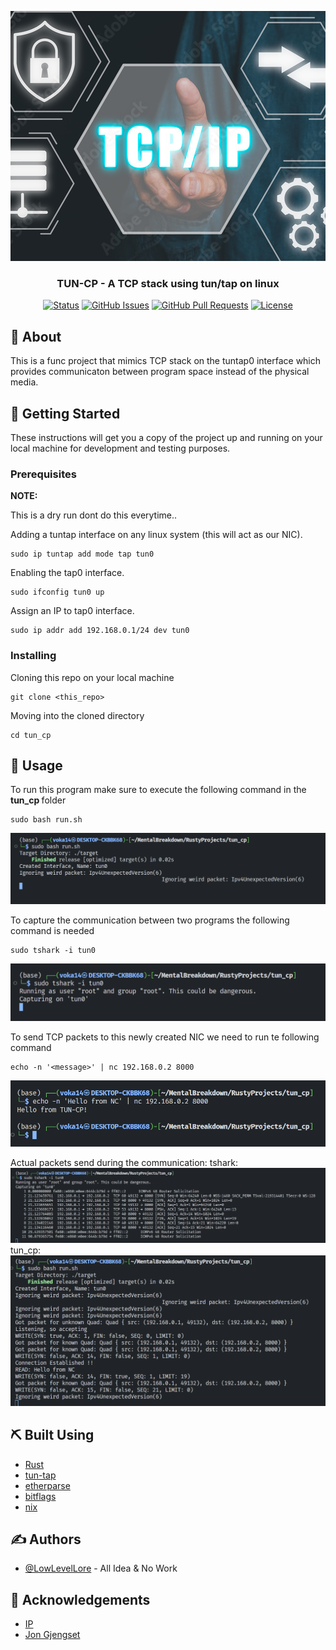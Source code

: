 <p align="center">
  <a href="" rel="noopener">
 <img width=2000px height=400px src="./readme_images/tcp.jpg" style="object-fit: none; /* Do not scale the image */
  object-position: center; " alt="Project logo"></a>
</p>

<h3 align="center">TUN-CP - A TCP stack using tun/tap on linux</h3>

<div align="center">

[![Status](https://img.shields.io/badge/status-active-success.svg)]()
[![GitHub Issues](https://img.shields.io/github/issues/kylelobo/The-Documentation-Compendium.svg)]()
[![GitHub Pull Requests](https://img.shields.io/github/issues-pr/kylelobo/The-Documentation-Compendium.svg)]()
[![License](https://img.shields.io/badge/license-MIT-blue.svg)](/LICENSE)

</div>



## 🧐 About <a name = "about"></a>

This is a func project that mimics TCP stack on the tuntap0 interface which provides communicaton between program space instead of the physical media.

## 🏁 Getting Started <a name = "getting_started"></a>

These instructions will get you a copy of the project up and running on your local machine for development and testing purposes.

### Prerequisites

<b>NOTE:</b> <p>This is a dry run dont do this everytime..</p>

Adding a tuntap interface on any linux system (this will act as our NIC).
```
sudo ip tuntap add mode tap tun0
```

Enabling the tap0 interface.
```
sudo ifconfig tun0 up
```

Assign an IP to tap0 interface.
```
sudo ip addr add 192.168.0.1/24 dev tun0
```

<!-- sudo ip link set up dev tap0 -->

### Installing

Cloning this repo on your local machine

```
git clone <this_repo>
```

Moving into the cloned directory

```
cd tun_cp
```


## 🎈 Usage <a name="usage"></a>

To run this program make sure to execute the following command in the <b> tun_cp
</b> folder
```
sudo bash run.sh
```
![alt text](./readme_images/image.png)

To capture the communication between two programs the following command is needed
```
sudo tshark -i tun0
```
![alt text](./readme_images/image-1.png)

To send TCP packets to this newly created NIC we need to run te following command
```
echo -n '<message>' | nc 192.168.0.2 8000
```
![alt text](./readme_images/image-2.png)

Actual packets send during the communication:
tshark:
![alt text](./readme_images/image-4.png)
tun_cp:
![alt text](./readme_images/image-3.png)


## ⛏️ Built Using <a name = "built_using"></a>

- [Rust](https://www.rust-lang.org/)
- [tun-tap](https://docs.rs/tun-tap/latest/tun_tap/)
- [etherparse](https://docs.rs/etherparse/latest/etherparse/)
- [bitflags](https://docs.rs/bitflags/latest/bitflags/)
- [nix](https://crates.io/crates/nix/dependencies)

## ✍️ Authors <a name = "authors"></a>

- [@LowLevelLore](https://github.com/LowLevelLore) - All Idea & No Work

## 🎉 Acknowledgements <a name = "acknowledgement"></a>

- [IP](https://datatracker.ietf.org/doc/html/rfc791/)
- [Jon Gjengset](https://www.youtube.com/watch?v=bzja9fQWzdA)
